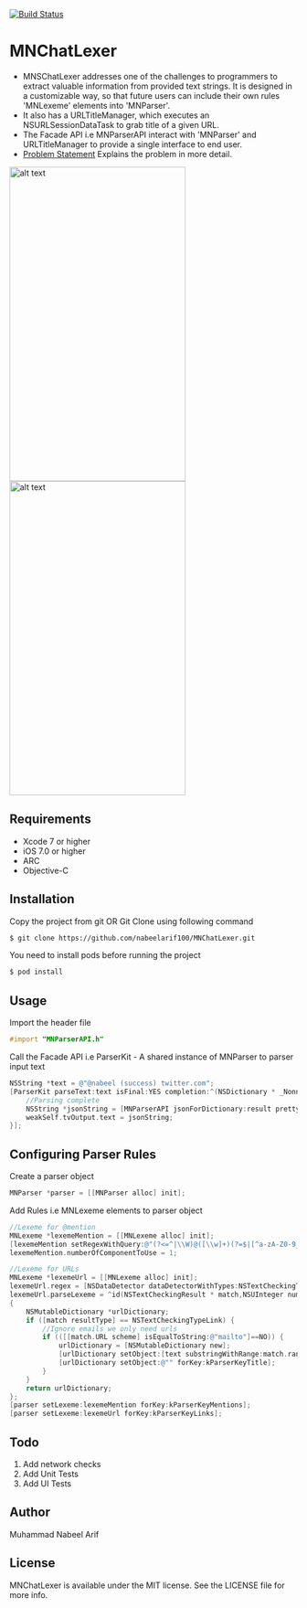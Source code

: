 [![Build Status](https://travis-ci.org/nabeelarif100/MNChatLexer.svg?branch=master)](https://travis-ci.org/nabeelarif100/MNChatLexer)
# MNChatLexer
* MNSChatLexer addresses one of the challenges to programmers to extract valuable information from provided text strings. It is designed in a customizable way, so that future users can include their own rules 'MNLexeme' elements into 'MNParser'.
* It also has a URLTitleManager, which executes an NSURLSessionDataTask to grab title of a given URL.
* The Facade API i.e MNParserAPI interact with 'MNParser' and URLTitleManager to provide a single interface to end user.
* [Problem Statement] Explains the problem in more detail.

<img src="https://github.com/nabeelarif100/MNChatLexer/blob/master/AnalyzeDemo.gif" alt="alt text" width="308" height="550">
<img src="https://github.com/nabeelarif100/MNChatLexer/blob/master/LiveDemo.gif" alt="alt text" width="308" height="550">

## Requirements
* Xcode 7 or higher
* iOS 7.0 or higher
* ARC
* Objective-C

## Installation
Copy the project from git OR
Git Clone using following command
```sh
$ git clone https://github.com/nabeelarif100/MNChatLexer.git
```
You need to install pods before running the project
```sh
$ pod install
```

## Usage
Import the header file
```objective-c
#import "MNParserAPI.h"
```
Call the Facade API i.e ParserKit - A shared instance of MNParser to parser input text
```objective-c
NSString *text = @"@nabeel (success) twitter.com";
[ParserKit parseText:text isFinal:YES completion:^(NSDictionary * _Nonnull result, NSString * _Nonnull originalText) {
    //Parsing complete
    NSString *jsonString = [MNParserAPI jsonForDictionary:result prettyPrint:YES];
    weakSelf.tvOutput.text = jsonString;
}];
```
## Configuring Parser Rules
Create a parser object
```objective-c
MNParser *parser = [[MNParser alloc] init];
```
Add Rules i.e MNLexeme elements to parser object
```objective-c
//Lexeme for @mention
MNLexeme *lexemeMention = [[MNLexeme alloc] init];
[lexemeMention setRegexWithQuery:@"(?<=^|\\W)@([\\w]+)(?=$|[^a-zA-Z0-9_.])"];
lexemeMention.numberOfComponentToUse = 1;

//Lexeme for URLs
MNLexeme *lexemeUrl = [[MNLexeme alloc] init];
lexemeUrl.regex = [NSDataDetector dataDetectorWithTypes:NSTextCheckingTypeLink error:nil];
lexemeUrl.parseLexeme = ^id(NSTextCheckingResult * match,NSUInteger numberOfComponentToUse, NSString *text)
{
    NSMutableDictionary *urlDictionary;
    if ([match resultType] == NSTextCheckingTypeLink) {
        //Ignore emails we only need urls
        if (([[match.URL scheme] isEqualToString:@"mailto"]==NO)) {
            urlDictionary = [NSMutableDictionary new];
            [urlDictionary setObject:[text substringWithRange:match.range] forKey:kParserKeyUrl];
            [urlDictionary setObject:@"" forKey:kParserKeyTitle];
        }
    }
    return urlDictionary;
};
[parser setLexeme:lexemeMention forKey:kParserKeyMentions];
[parser setLexeme:lexemeUrl forKey:kParserKeyLinks];
```
## Todo
1. Add network checks
2. Add Unit Tests
3. Add UI Tests

## Author
Muhammad Nabeel Arif

## License
MNChatLexer is available under the MIT license. See the LICENSE file for more info.

[Problem Statement]: <https://github.com/nabeelarif100/MNChatLexer/wiki#problem-statement>
